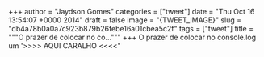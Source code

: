 
+++
author = "Jaydson Gomes"
categories = ["tweet"]
date = "Thu Oct 16 13:54:07 +0000 2014"
draft = false
image = "{TWEET_IMAGE}"
slug = "db4a78b0a0a7c923b879b26febe16a01cbea5c2f"
tags = ["tweet"]
title = """O prazer de colocar no co..."""
+++
O prazer de colocar no console.log um '&gt;&gt;&gt;&gt; AQUI CARALHO &lt;&lt;&lt;&lt;"
